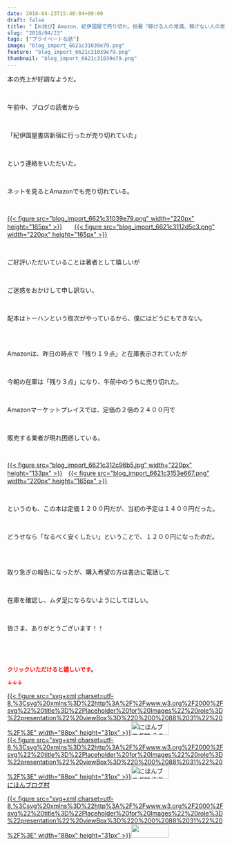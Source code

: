 ```yaml
---
date: 2018-04-23T15:48:04+09:00
draft: false
title: "【お詫び】Amazon、紀伊国屋で売り切れ。拙著『稼げる人の常識、稼げない人の常識』"
slug: "2018/04/23"
tags: ["プライベートな話"]
image: "blog_import_6621c31039e79.png"
feature: "blog_import_6621c31039e79.png"
thumbnail: "blog_import_6621c31039e79.png"
---
```

<p>本の売上が好調なようだ。</p><p> </p><p>午前中、ブログの読者から</p><p> </p><p>「紀伊国屋書店新宿に行ったが売り切れていた」</p><p> </p><p>という連絡をいただいた。</p><p> </p><p>ネットを見るとAmazonでも売り切れている。</p><p> </p><p><a href="blog_import_6621c31039e79.png">{{< figure src="blog_import_6621c31039e79.png" width="220px" height="165px" >}}</a>　　<a href="blog_import_6621c3112d5c3.png">{{< figure src="blog_import_6621c3112d5c3.png" width="220px" height="165px" >}}</a></p><p> </p><p>ご好評いただいていることは著者として嬉しいが</p><p> </p><p>ご迷惑をおかけして申し訳ない。</p><p> </p><p>配本はトーハンという取次がやっているから、僕にはどうにもできない。</p><p> </p><p><br/>Amazonは、昨日の時点で「残り１９点」と在庫表示されていたが</p><p> </p><p>今朝の在庫は「残り３点」になり、午前中のうちに売り切れた。</p><p> </p><p>Amazonマーケットプレイスでは、定価の２倍の２４００円で</p><p> </p><p>販売する業者が現れ困惑している。</p><p> </p><p><a href="blog_import_6621c312c96b5.jpg">{{< figure src="blog_import_6621c312c96b5.jpg" width="220px" height="133px" >}}</a>　<a href="blog_import_6621c3153e667.png">{{< figure src="blog_import_6621c3153e667.png" width="220px" height="165px" >}}</a></p><p> </p><p>というのも、この本は定価１２００円だが、当初の予定は１４００円だった。</p><p> </p><p>どうせなら「なるべく安くしたい」ということで、１２００円になったのだ。</p><p> </p><p><br/>取り急ぎの報告になったが、購入希望の方は書店に電話して</p><p> </p><p>在庫を確認し、ムダ足にならないようにしてほしい。</p><p> </p><p>皆さま、ありがとうございます！！</p><p> </p><p> </p><p><font color="#ff0000" size="2"><strong>クリックいただけると嬉しいです。</strong></font></p><p><font color="#ff0000" size="2"><strong>↓↓↓</strong></font></p><p><a href="ranking.html?p_cid=01260127" id="&amp;blogmura_banner" target="_blank">{{< figure src="svg+xml;charset=utf-8,%3Csvg%20xmlns%3D%22http%3A%2F%2Fwww.w3.org%2F2000%2Fsvg%22%20title%3D%22Placeholder%20for%20Images%22%20role%3D%22presentation%22%20viewBox%3D%220%200%2088%2031%22%20%2F%3E" width="88px" height="31px" >}}<noscript><img alt="にほんブログ村 その他生活ブログ 不動産投資へ" border="0" height="31" src="https://img-proxy.blog-video.jp/images?url=http%3A%2F%2Flife.blogmura.com%2Fhudousantoushi%2Fimg%2Fhudousantoushi88_31.gif" width="88"></noscript></a><br/><a href="ranking.html?p_cid=01260127" target="_blank">{{< figure src="svg+xml;charset=utf-8,%3Csvg%20xmlns%3D%22http%3A%2F%2Fwww.w3.org%2F2000%2Fsvg%22%20title%3D%22Placeholder%20for%20Images%22%20role%3D%22presentation%22%20viewBox%3D%220%200%2088%2031%22%20%2F%3E" width="88px" height="31px" >}}<noscript><img alt="にほんブログ村 海外生活ブログ バリ島情報へ" border="0" height="31" src="https://img-proxy.blog-video.jp/images?url=http%3A%2F%2Foverseas.blogmura.com%2Fbali%2Fimg%2Fbali88_31.gif" width="88"></noscript></a><br/><a href="ranking.html?p_cid=01260127" target="_blank">にほんブログ村</a></p><p><a href="link.php?1804582" title="人気ブログランキングへ">{{< figure src="svg+xml;charset=utf-8,%3Csvg%20xmlns%3D%22http%3A%2F%2Fwww.w3.org%2F2000%2Fsvg%22%20title%3D%22Placeholder%20for%20Images%22%20role%3D%22presentation%22%20viewBox%3D%220%200%2088%2031%22%20%2F%3E" width="88px" height="31px" >}}<noscript><img border="0" height="31" src="https://blog.with2.net/img/banner/banner_22.gif" width="88"></noscript></a></p><p> </p>

